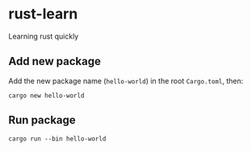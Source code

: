 # rust-learn

Learning rust quickly

## Add new package
Add the new package name (`hello-world`) in the root `Cargo.toml`, then:
```
cargo new hello-world
```

## Run package

```
cargo run --bin hello-world
```